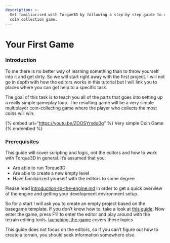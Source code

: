 ```yaml
---
description: >-
  Get familiarised with Torque3D by following a step-by-step guide to create a
  coin collection game.
---
```


# Your First Game

### Introduction <a href="#introduction" id="introduction"></a>

To me there is no better way of learning something than to throw yourself into it and get dirty. So we will start right away with the first project. I will not go in depth with how the editors works in this tutorial but I will link you to places where you can get help to a specific task.&#x20;

The goal of this task is to teach you all of the parts that goes into setting up a really simple gameplay loop. The resulting game will be a very simple multiplayer coin-collecting game where the player who collects the most coins will win:

{% embed url="https://youtu.be/ZOOSYrxdo0g" %}
Very simple Coin Game
{% endembed %}

### Prerequisites <a href="#prerequisites" id="prerequisites"></a>

This guide will cover scripting and logic, not the editors and how to work with Torque3D in general. It’s assumed that you:

* Are able to run Torque3D
* Are able to create a new empty level
* Have familiarized yourself with the editors to some degree

Please read [introduction-to-the-engine.md](introduction-to-the-engine.md "mention") in order to get a quick overview of the engine and getting your development environment setup.

So for a start I will ask you to create an empty project based on the basegame template. If you don’t know how to, take a look at [this guide](../../getting-a-copy/). Now enter the game, press F11 to enter the editor and play around with the terrain editing tools. [launching-the-game](../../launching-the-game/ "mention") covers these topics

This guide does not focus on the editors, so if you can’t figure out how to create a terrain, you should seek information somewhere else.

